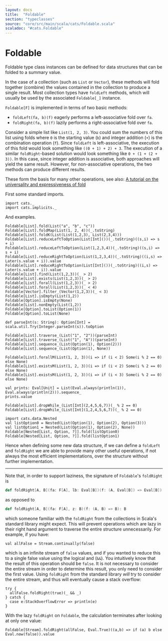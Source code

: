 ```yaml
---
layout: docs
title:  "Foldable"
section: "typeclasses"
source: "core/src/main/scala/cats/Foldable.scala"
scaladoc: "#cats.Foldable"
---
```

# Foldable

Foldable type class instances can be defined for data structures that can be 
folded to a summary value.

In the case of a collection (such as `List` or `Vector`), these methods will fold
together (combine) the values contained in the collection to produce a single 
result. Most collection types have `foldLeft` methods, which will usually be 
used by the associated `Foldable[_]` instance.

`Foldable[F]` is implemented in terms of two basic methods:

 - `foldLeft(fa, b)(f)` eagerly performs a left-associative fold over `fa`.
 - `foldRight(fa, b)(f)` lazily performs a right-associative fold over `fa`.

Consider a simple list like `List(1, 2, 3)`. You could sum the numbers of this list using folds
where `0` is the starting value (`b`) and integer addition (`+`) is the combination operation
(`f`). Since `foldLeft` is left-associative, the execution of this fold would look something like
`((0 + 1) + 2) + 3`. The execution of a similar `foldRight`-based solution would look something
like `0 + (1 + (2 + 3))`. In this case, since integer addition is associative, both approaches will
yield the same result. However, for non-associative operations, the two methods can produce
different results.
 
These form the basis for many other operations, see also: 
[A tutorial on the universality and expressiveness of fold](http://www.cs.nott.ac.uk/~gmh/fold.pdf)

First some standard imports.

```tut:silent
import cats._
import cats.implicits._
```

And examples.

```tut:book
Foldable[List].fold(List("a", "b", "c"))
Foldable[List].foldMap(List(1, 2, 4))(_.toString)
Foldable[List].foldK(List(List(1,2,3), List(2,3,4)))
Foldable[List].reduceLeftToOption(List[Int]())(_.toString)((s,i) => s + i)
Foldable[List].reduceLeftToOption(List(1,2,3,4))(_.toString)((s,i) => s + i)
Foldable[List].reduceRightToOption(List(1,2,3,4))(_.toString)((i,s) => Later(s.value + i)).value
Foldable[List].reduceRightToOption(List[Int]())(_.toString)((i,s) => Later(s.value + i)).value
Foldable[List].find(List(1,2,3))(_ > 2)
Foldable[List].exists(List(1,2,3))(_ > 2)
Foldable[List].forall(List(1,2,3))(_ > 2)
Foldable[List].forall(List(1,2,3))(_ < 4)
Foldable[Vector].filter_(Vector(1,2,3))(_ < 3)
Foldable[List].isEmpty(List(1,2))
Foldable[Option].isEmpty(None)
Foldable[List].nonEmpty(List(1,2))
Foldable[Option].toList(Option(1))
Foldable[Option].toList(None)

def parseInt(s: String): Option[Int] = scala.util.Try(Integer.parseInt(s)).toOption

Foldable[List].traverse_(List("1", "2"))(parseInt)
Foldable[List].traverse_(List("1", "A"))(parseInt)
Foldable[List].sequence_(List(Option(1), Option(2)))
Foldable[List].sequence_(List(Option(1), None))

Foldable[List].forallM(List(1, 2, 3))(i => if (i < 2) Some(i % 2 == 0) else None)
Foldable[List].existsM(List(1, 2, 3))(i => if (i < 2) Some(i % 2 == 0) else None)
Foldable[List].existsM(List(1, 2, 3))(i => if (i < 3) Some(i % 2 == 0) else None)

val prints: Eval[Unit] = List(Eval.always(println(1)), Eval.always(println(2))).sequence_
prints.value

Foldable[List].dropWhile_(List[Int](2,4,5,6,7))(_ % 2 == 0)
Foldable[List].dropWhile_(List[Int](1,2,4,5,6,7))(_ % 2 == 0)

import cats.data.Nested
val listOption0 = Nested(List(Option(1), Option(2), Option(3)))
val listOption1 = Nested(List(Option(1), Option(2), None))
Foldable[Nested[List, Option, ?]].fold(listOption0)
Foldable[Nested[List, Option, ?]].fold(listOption1)
```

Hence when defining some new data structure, if we can define a `foldLeft` and
`foldRight` we are able to provide many other useful operations, if not always
 the most efficient implementations, over the structure without further 
 implementation.
 
-------------------------------------------------------------------------------
 
Note that, in order to support laziness, the signature of `Foldable`'s 
`foldRight` is 

```scala
def foldRight[A, B](fa: F[A], lb: Eval[B])(f: (A, Eval[B]) => Eval[B]): Eval[B]
```

as opposed to
 
```scala
def foldRight[A, B](fa: F[A], z: B)(f: (A, B) => B): B
```
 
which someone familiar with the `foldRight` from the collections in
Scala's standard library might expect. This will prevent operations
which are lazy in their right hand argument to traverse the entire
structure unnecessarily. For example, if you have:

```tut:book
val allFalse = Stream.continually(false)
```

which is an infinite stream of `false` values, and if you wanted to
reduce this to a single false value using the logical and (`&&`). You
intuitively know that the result of this operation should be
`false`. It is not necessary to consider the entire stream in order to
determine this result, you only need to consider the first
value. Using `foldRight` from the standard library *will* try to
consider the entire stream, and thus will eventually cause a stack
overflow:

```tut:book
try {
  allFalse.foldRight(true)(_ && _)
} catch {
  case e:StackOverflowError => println(e)
}
```

With the lazy `foldRight` on `Foldable`, the calculation terminates
after looking at only one value:

```tut:book
Foldable[Stream].foldRight(allFalse, Eval.True)((a,b) => if (a) b else Eval.now(false)).value
```
